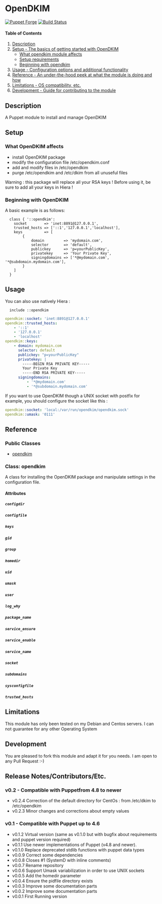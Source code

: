 # OpenDKIM

[![Puppet Forge](http://img.shields.io/puppetforge/v/lvicainne/opendkim.svg)](https://forge.puppetlabs.com/lvicainne/opendkim)
[![Build Status](https://travis-ci.org/lvicainne/puppet-opendkim.svg?branch=master)](https://travis-ci.org/lvicainne/puppet-opendkim)

#### Table of Contents

1. [Description](#description)
2. [Setup - The basics of getting started with OpenDKIM](#setup)
    * [What opendkim module affects](#what-opendkim-module-affects)
    * [Setup requirements](#setup-requirements)
    * [Beginning with opendkim](#beginning-with-opendkim)
3. [Usage - Configuration options and additional functionality](#usage)
4. [Reference - An under-the-hood peek at what the module is doing and how](#reference)
5. [Limitations - OS compatibility, etc.](#limitations)
6. [Development - Guide for contributing to the module](#development)

## Description

A Puppet module to install and manage OpenDKIM

## Setup

### What OpenDKIM affects 

* install OpenDKIM package
* modify the configuration file /etc/opendkim.conf
* add and modify files in /etc/opendkim
* purge /etc/opendkim and /etc/dkim from all unuseful files

Warning : this package will replace all your RSA keys ! Before using it, be sure to add all your keys in Hiera !

### Beginning with OpenDKIM	

A basic example is as follows:

```puppet
  class { '::opendkim':
    socket        => 'inet:8891@127.0.0.1',
    trusted_hosts => ['::1','127.0.0.1','localhost'],
    keys          => [
        { 
            domain         => 'mydomain.com',
            selector       => 'default',
            publickey      => 'p=yourPublicKey',
            privatekey     => 'Your Private Key',
            signingdomains => ['*@mydomain.com', '*@subdomain.mydomain.com'],
        }
    ]
  }
```

## Usage

You can also use natively Hiera :


```puppet
  include ::opendkim
```

```yaml
opendkim::socket: 'inet:8891@127.0.0.1'
opendkim::trusted_hosts:
    - '::1'
    - '127.0.0.1'
    - 'localhost'
opendkim::keys:
    - domain: mydomain.com
      selector: default
      publickey: "p=yourPublicKey"
      privatekey: | 
        -----BEGIN RSA PRIVATE KEY-----
        Your Private Key
        -----END RSA PRIVATE KEY-----
      signingdomains: 
          - '*@mydomain.com'
          - '*@subdomain.mydomain.com'
```

If you want to use OpenDKIM though a UNIX socket with postfix for example, 
you should configure the socket like this :


```yaml
opendkim::socket: 'local:/var/run/opendkim/opendkim.sock'
opendkim::umask: '0111'
```

## Reference

### Public Classes

* [opendkim](#class-opendkim)

### Class: opendkim

A class for installing the OpenDKIM package and manipulate settings in the
configuration file.

#### Attributes

##### `configdir`
##### `configfile`
##### `keys`
##### `gid`
##### `group`
##### `homedir`
##### `uid`
##### `umask`
##### `user`
##### `log_why`
##### `package_name`
##### `service_ensure`
##### `service_enable`
##### `service_name`
##### `socket`
##### `subdomains`
##### `sysconfigfile`
##### `trusted_hosts`

## Limitations

This module has only been tested on my Debian and Centos servers. I can not guarantee for any other Operating System

## Development

You are pleased to fork this module and adapt it for you needs. I am open to any Pull Request :-)

## Release Notes/Contributors/Etc. 

### v0.2 - Compatible with Puppetfrom 4.8 to newer

* v0.2.4 Correction of the default directory for CentOs : from /etc/dkim to /etc/opendkim 
* v0.2.3 Minor changes and corrections about empty values

### v0.1 - Compatible with Puppet up to 4.6

* v0.1.2 Virtual version (same as v0.1.0 but with bugfix about requirements and puppet version required)
* v0.1.1 Use newer implementations of Puppet (v4.8 and newer). 
* v0.1.0 Replace deprecated stdlib functions with puppet data types
* v0.0.9 Correct some dependencies
* v0.0.8 Closes #1 (SystemD with inline comments)
* v0.0.7 Rename repository
* v0.0.6 Support Umask variabilization in order to use UNIX sockets
* v0.0.5 Add the homedir parameter
* v0.0.4 Ensure the pidfile directory exists
* v0.0.3 Improve some documentation parts
* v0.0.2 Improve some documentation parts
* v0.0.1 First Running version

